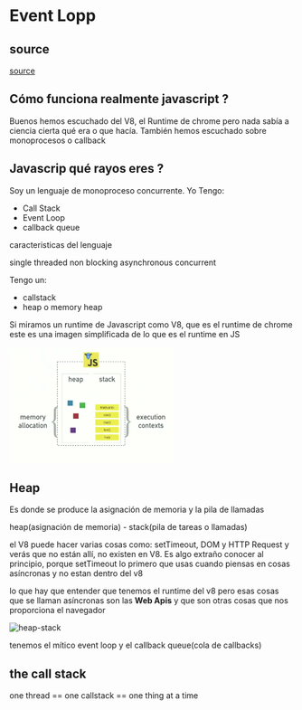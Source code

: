 # Event Lopp

## source

[source](https://kriyavikalpa.com/2022/02/12/javascript-quick-revision-2/)

## Cómo funciona realmente javascript ?

Buenos hemos escuchado del V8, el Runtime de chrome pero nada sabía
a ciencia cierta qué era o que hacía. También hemos escuchado sobre monoprocesos o callback

## Javascrip qué rayos eres ?

Soy un lenguaje de monoproceso concurrente.
Yo Tengo:

- Call Stack
- Event Loop
- callback queue

caracteristicas del lenguaje

single threaded
non blocking
asynchronous
concurrent

Tengo un:

- callstack
- heap o memory heap

Si miramos un runtime de Javascript como V8, que es el runtime de chrome
este es una imagen simplificada de lo que es el runtime en JS

![heap-stack](./images/heap-stack.png)

## Heap

Es donde se produce la asignación de memoria y la pila de llamadas

heap(asignación de memoria) - stack(pila de tareas o llamadas)

el V8 puede hacer varias cosas como:
setTimeout, DOM y HTTP Request y verás que no están allí, no existen en
V8. Es algo extraño conocer al principio, porque setTimeout lo primero que usas cuando piensas en cosas asíncronas y no estan dentro del v8

lo que hay que entender que tenemos el runtime del v8 pero esas cosas que se llaman asíncronas son las **Web Apis** y que son otras cosas que nos proporciona el navegador

![heap-stack](./images/event-lopp.png)

tenemos el mítico event loop y el callback queue(cola de callbacks)

## the call stack

one thread == one callstack == one thing at a time
